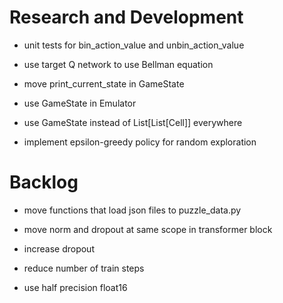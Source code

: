 # Research and Development

- unit tests for bin_action_value and unbin_action_value
- use target Q network to use Bellman equation

- move print_current_state in GameState
- use GameState in Emulator
- use GameState instead of List[List[Cell]] everywhere

- implement epsilon-greedy policy for random exploration

# Backlog

- move functions that load json files to puzzle_data.py
- move norm and dropout at same scope in transformer block
- increase dropout

- reduce number of train steps
- use half precision float16
